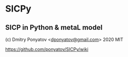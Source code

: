 #  SICPy
## SICP in Python &amp; metaL model

(c) Dmitry Ponyatov <<dponyatov@gmail.com>> 2020 MIT

https://github.com/ponyatov/SICPy/wiki
